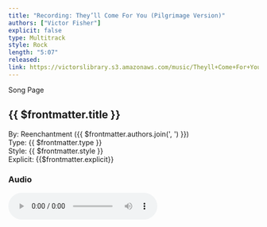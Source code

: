 ```yaml
---
title: "Recording: They’ll Come For You (Pilgrimage Version)"
authors: ["Victor Fisher"]
explicit: false
type: Multitrack
style: Rock
length: "5:07"
released:
link: https://victorslibrary.s3.amazonaws.com/music/Theyll+Come+For+You/Theyll+Come+For+You+(Pilgrimage+Version).mp3
---
```


<g-link to="/song/theyll-come-for-you">Song Page</g-link>

## {{ $frontmatter.title }}

By: <g-link to="/band/reenchantment">Reenchantment</g-link> ({{ $frontmatter.authors.join(', ') }})  
Type: {{ $frontmatter.type }}  
Style: {{ $frontmatter.style }}  
Explicit: {{$frontmatter.explicit}}

### Audio

<audio controls controlsList="nodownload">
  <source :src="$frontmatter.link" type="audio/mpeg">
Your browser does not support the audio element.
</audio>
